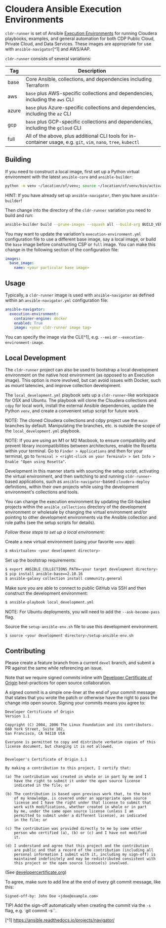 # Cloudera Ansible Execution Environments

`cldr-runner` is set of Ansible [Execution Environments](https://ansible.readthedocs.io/projects/builder/en/stable/#execution-environments) for running Cloudera playbooks, examples, and general automation for both CDP Public Cloud, Private Cloud, and Data Services. These images are appropriate for use with `ansible-navigator`[^1] and AWS/AAP.

`cldr-runner` consists of several variations:

| Tag | Description |
|-----|-------------|
| base | Core Ansible, collections, and dependencies including Terraform |
| aws | `base` plus AWS-specific collections and dependencies, including the `aws` CLI |
| azure | `base` plus Azure-specific collections and dependencies, including the `az` CLI |
| gcp | `base` plus GCP-specific collections and dependencies, including the `gcloud` CLI |
| full | All of the above, plus additional CLI tools for in-container usage, e.g. `git`, `vim`, `nano`, `tree`, `kubectl` |

## Building

If you need to construct a local image, first set up a Python virtual environment with the latest `ansible-core` and `ansible-builder`:

```bash
python -m venv ~/location/of/venv; source ~/location/of/venv/bin/activate; pip install ansible-builder
```

HINT: If you have already set up `ansible-navigator`, then you have `ansible-builder`!

Then change into the directory of the `cldr-runner` variation you need to build and run:

```bash
ansible-builder build --prune-images --squash all --build-arg BUILD_VER=<your particular version> --build-arg BUILD_DATE=$(date -u +"%Y-%m-%dT%H:%M:%SZ") --tag <your particular tag> 
```

You may want to update the variation's `execution-environment.yml` configuration file to use a different base image, say a local image, or build the `base` image before constructing CSP or `full` image. You can make this change in the following section of the configuration file:

```yaml
images:
  base_image:
    name: <your particular base image>
```

## Usage

Typically, a `cldr-runner` image is used with `ansible-navigator` as defined within an `ansible-navigator.yml` configuration file:

```yaml
ansible-navigator:
  execution-environment:
    container-engine: docker
    enabled: True
    image: <your cldr-runner image tag>
```

You can specify the image via the CLI[^1], e.g. `--eei` or `--execution-environment-image`.

## Local Development

The `cldr-runner` project can also be used to bootstrap a local development environment on the native host environment (as opposed to an Execution image).  This option is more involved, but can avoid issues with Docker, such as mount latencies, and improve collection development. 

The `local_development.yml` playbook sets up a `cldr-runner`-like workspace for OSX and Ubuntu.  The playbook will clone the Cloudera collections and `cdpy` for local work, install the external Ansible dependencies, update the Python `venv`, and create a convenient setup script for future work.

NOTE: The cloned Cloudera collections and cdpy project use the `main` branches by default. Manipulating the branches, etc. is outside the scope of the `local_development.yml` playbook.

NOTE: If you are using an M1 or M2 Macbook, to ensure compatibility and prevent library incompatibilities between architectures, enable the Rosetta within your terminal. Go to `Finder > Applications` and then for your terminal, go to `Terminal > <right-click on your Terminal> > Get Info > Enable "Open using Rosetta"`.

Development in this manner starts with sourcing the setup script, activating the virtual environment, and then switching to and running `cldr-runner`-based applications, such as `ansible-navigator`-based `cloudera-deploy` definitions, within their own projects while using the development environment's collections and tools. 

You can change the execution environment by updating the Git-backed projects within the `ansible_collections` directory of the development environment or wholesale by changing the virtual environment and/or pointing to other development environments via the Ansible collection and role paths (see the setup scripts for details).

*Follow these steps to set up a local environment:*

Create a new virtual environment (using your favorite `venv` app):

```bash
$ mkvirtualenv <your development directory>
```

Set up the bootstrap requirements:

```bash
$ export ANSIBLE_COLLECTIONS_PATH=<your target development directory>
$ pip install ansible-base==2.10.16
$ ansible-galaxy collection install community.general
```

Make sure you are able to connect to public GitHub via SSH and then construct the development environment:

```bash
$ ansible-playbook local_development.yml
```

NOTE: For Ubuntu deployments, you will need to add the `--ask-become-pass` flag.

Source the `setup-ansible-env.sh` file to use this development environment.
```bash
$ source <your development directory>/setup-ansible-env.sh
```

## Contributing

Please create a feature branch from a current `devel` branch, and submit a PR against the same while referencing an issue.

Note that we require signed commits inline with [Developer Certificate of Origin](https://developercertificate.org/) best-practices for open source collaboration.

A signed commit is a simple one-liner at the end of your commit message that states that you wrote the patch or otherwise have the right to pass the change into open source.  Signing your commits means you agree to:

```
Developer Certificate of Origin
Version 1.1

Copyright (C) 2004, 2006 The Linux Foundation and its contributors.
660 York Street, Suite 102,
San Francisco, CA 94110 USA

Everyone is permitted to copy and distribute verbatim copies of this
license document, but changing it is not allowed.


Developer's Certificate of Origin 1.1

By making a contribution to this project, I certify that:

(a) The contribution was created in whole or in part by me and I
    have the right to submit it under the open source license
    indicated in the file; or

(b) The contribution is based upon previous work that, to the best
    of my knowledge, is covered under an appropriate open source
    license and I have the right under that license to submit that
    work with modifications, whether created in whole or in part
    by me, under the same open source license (unless I am
    permitted to submit under a different license), as indicated
    in the file; or

(c) The contribution was provided directly to me by some other
    person who certified (a), (b) or (c) and I have not modified
    it.

(d) I understand and agree that this project and the contribution
    are public and that a record of the contribution (including all
    personal information I submit with it, including my sign-off) is
    maintained indefinitely and may be redistributed consistent with
    this project or the open source license(s) involved.
```

(See [developercertificate.org](https://developercertificate.org/))

To agree, make sure to add line at the end of every git commit message, like this:

```
Signed-off-by: John Doe <jdoe@example.com>
```

TIP! Add the sign-off automatically when creating the commit via the `-s` flag, e.g. `git commit -s``.

[^1] https://ansible.readthedocs.io/projects/navigator/